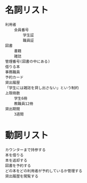 # 名詞リスト
    利用者
        会員番号
            学生証
            職員証
    図書
        書籍
        雑誌
    管理番号(図書の中にある)
    借りる本
    事務職員
    予約カード
    貸出履歴
    「学生には雑誌を貸し出さない」という制約
    上限冊数
        学生6冊
        教職員12冊
    貸出期間
        3週間

# 動詞リスト
    カウンターまで持参する
    本を借りる
    本を返却する
    図書を予約する
    どの本をどの利用者が予約しているか管理する
    貸出履歴を閲覧する